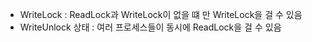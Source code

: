 - WriteLock : ReadLock과 WriteLock이 없을 떄 만 WriteLock을 걸 수 있음
- WriteUnlock 상태 : 여러 프로세스들이 동시에 ReadLock을 걸 수 있음